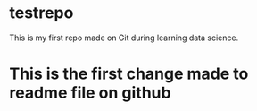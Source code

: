 # testrepo
This is my first repo made on Git during learning data science.

# This is the first change made to readme file on github

